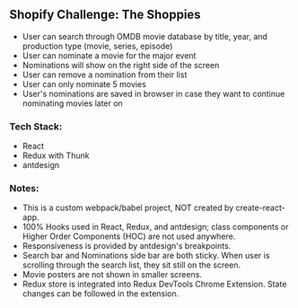 ## Shopify Challenge: The Shoppies

- User can search through OMDB movie database by title, year, and production type (movie, series, episode)
- User can nominate a movie for the major event
- Nominations will show on the right side of the screen
- User can remove a nomination from their list
- User can only nominate 5 movies
- User's nominations are saved in browser in case they want to continue nominating movies later on

### Tech Stack:

- React
- Redux with Thunk
- antdesign

### Notes:

- This is a custom webpack/babel project, NOT created by create-react-app.
- 100% Hooks used in React, Redux, and antdesign; class components or Higher Order Components (HOC) are not used anywhere.
- Responsiveness is provided by antdesign's breakpoints.
- Search bar and Nominations side bar are both sticky. When user is scrolling through the search list, they sit still on the screen.
- Movie posters are not shown in smaller screens.
- Redux store is integrated into Redux DevTools Chrome Extension. State changes can be followed in the extension.
